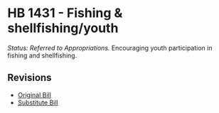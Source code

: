# HB 1431 - Fishing & shellfishing/youth
*Status: Referred to Appropriations.*
Encouraging youth participation in fishing and shellfishing.

## Revisions
* [Original Bill](1/)
* [Substitute Bill](S/)